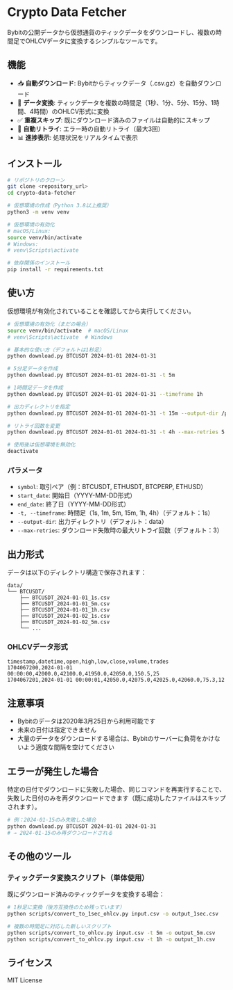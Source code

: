 # Crypto Data Fetcher

Bybitの公開データから仮想通貨のティックデータをダウンロードし、複数の時間足でOHLCVデータに変換するシンプルなツールです。

## 機能

- 📥 **自動ダウンロード**: Bybitからティックデータ（.csv.gz）を自動ダウンロード
- 🔄 **データ変換**: ティックデータを複数の時間足（1秒、1分、5分、15分、1時間、4時間）のOHLCV形式に変換
- ✅ **重複スキップ**: 既にダウンロード済みのファイルは自動的にスキップ
- 🔁 **自動リトライ**: エラー時の自動リトライ（最大3回）
- 📊 **進捗表示**: 処理状況をリアルタイムで表示

## インストール

```bash
# リポジトリのクローン
git clone <repository_url>
cd crypto-data-fetcher

# 仮想環境の作成（Python 3.8以上推奨）
python3 -m venv venv

# 仮想環境の有効化
# macOS/Linux:
source venv/bin/activate
# Windows:
# venv\Scripts\activate

# 依存関係のインストール
pip install -r requirements.txt
```

## 使い方

仮想環境が有効化されていることを確認してから実行してください。

```bash
# 仮想環境の有効化（まだの場合）
source venv/bin/activate  # macOS/Linux
# venv\Scripts\activate  # Windows

# 基本的な使い方（デフォルトは1秒足）
python download.py BTCUSDT 2024-01-01 2024-01-31

# 5分足データを作成
python download.py BTCUSDT 2024-01-01 2024-01-31 -t 5m

# 1時間足データを作成
python download.py BTCUSDT 2024-01-01 2024-01-31 --timeframe 1h

# 出力ディレクトリを指定
python download.py BTCUSDT 2024-01-01 2024-01-31 -t 15m --output-dir /path/to/data

# リトライ回数を変更
python download.py BTCUSDT 2024-01-01 2024-01-31 -t 4h --max-retries 5

# 使用後は仮想環境を無効化
deactivate
```

### パラメータ

- `symbol`: 取引ペア（例：BTCUSDT, ETHUSDT, BTCPERP, ETHUSD）
- `start_date`: 開始日（YYYY-MM-DD形式）
- `end_date`: 終了日（YYYY-MM-DD形式）
- `-t, --timeframe`: 時間足（1s, 1m, 5m, 15m, 1h, 4h）（デフォルト：1s）
- `--output-dir`: 出力ディレクトリ（デフォルト：data）
- `--max-retries`: ダウンロード失敗時の最大リトライ回数（デフォルト：3）

## 出力形式

データは以下のディレクトリ構造で保存されます：

```
data/
└── BTCUSDT/
    ├── BTCUSDT_2024-01-01_1s.csv
    ├── BTCUSDT_2024-01-01_5m.csv
    ├── BTCUSDT_2024-01-01_1h.csv
    ├── BTCUSDT_2024-01-02_1s.csv
    ├── BTCUSDT_2024-01-02_5m.csv
    └── ...
```

### OHLCVデータ形式

```csv
timestamp,datetime,open,high,low,close,volume,trades
1704067200,2024-01-01 00:00:00,42000.0,42100.0,41950.0,42050.0,150.5,25
1704067201,2024-01-01 00:00:01,42050.0,42075.0,42025.0,42060.0,75.3,12
```

## 注意事項

- Bybitのデータは2020年3月25日から利用可能です
- 未来の日付は指定できません
- 大量のデータをダウンロードする場合は、Bybitのサーバーに負荷をかけないよう適度な間隔を空けてください

## エラーが発生した場合

特定の日付でダウンロードに失敗した場合、同じコマンドを再実行することで、失敗した日付のみを再ダウンロードできます（既に成功したファイルはスキップされます）。

```bash
# 例：2024-01-15のみ失敗した場合
python download.py BTCUSDT 2024-01-01 2024-01-31
# → 2024-01-15のみ再ダウンロードされる
```

## その他のツール

### ティックデータ変換スクリプト（単体使用）

既にダウンロード済みのティックデータを変換する場合：

```bash
# 1秒足に変換（後方互換性のため残っています）
python scripts/convert_to_1sec_ohlcv.py input.csv -o output_1sec.csv

# 複数の時間足に対応した新しいスクリプト
python scripts/convert_to_ohlcv.py input.csv -t 5m -o output_5m.csv
python scripts/convert_to_ohlcv.py input.csv -t 1h -o output_1h.csv
```

## ライセンス

MIT License